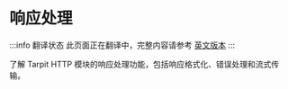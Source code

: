 # 响应处理

:::info 翻译状态
此页面正在翻译中，完整内容请参考 [英文版本](/docs/http-server/response-handling)
:::

了解 Tarpit HTTP 模块的响应处理功能，包括响应格式化、错误处理和流式传输。 